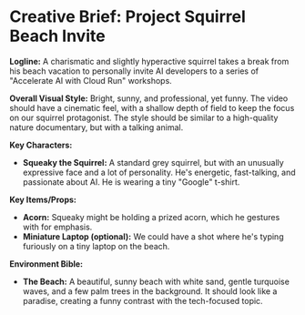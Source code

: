 
# Creative Brief: Project Squirrel Beach Invite

**Logline:** A charismatic and slightly hyperactive squirrel takes a break from his beach vacation to personally invite AI developers to a series of "Accelerate AI with Cloud Run" workshops.

**Overall Visual Style:** Bright, sunny, and professional, yet funny. The video should have a cinematic feel, with a shallow depth of field to keep the focus on our squirrel protagonist. The style should be similar to a high-quality nature documentary, but with a talking animal.

**Key Characters:**

*   **Squeaky the Squirrel:** A standard grey squirrel, but with an unusually expressive face and a lot of personality. He's energetic, fast-talking, and passionate about AI. He is wearing a tiny "Google" t-shirt.

**Key Items/Props:**

*   **Acorn:** Squeaky might be holding a prized acorn, which he gestures with for emphasis.
*   **Miniature Laptop (optional):** We could have a shot where he's typing furiously on a tiny laptop on the beach.

**Environment Bible:**

*   **The Beach:** A beautiful, sunny beach with white sand, gentle turquoise waves, and a few palm trees in the background. It should look like a paradise, creating a funny contrast with the tech-focused topic.
